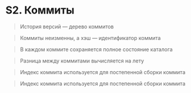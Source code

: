 # S2. Коммиты

> История версий — дерево коммитов

> Коммиты неизменны, а хэш — идентификатор коммита

> В каждом коммите сохраняется полное состояние каталога

> Разница между коммитами вычисляется на лету

> Индекс коммита используется для постепенной сборки коммита

> Индекс коммита используется для постепенной сборки коммита